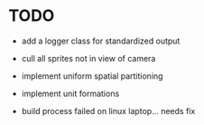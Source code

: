 # TODO

- add a logger class for standardized output
- cull all sprites not in view of camera
- implement uniform spatial partitioning
- implement unit formations

- build process failed on linux laptop... needs fix